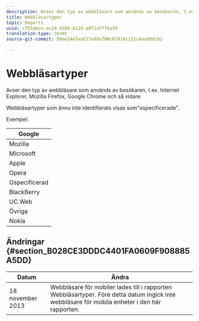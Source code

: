 ```yaml
---
description: Avser den typ av webbläsare som används av besökaren, t.ex. Internet Explorer, Mozilla Firefox, Google Chrome och så vidare.
title: Webbläsartyper
topic: Reports
uuid: c755abce-ac24-42b6-b118-a971af7f6a59
translation-type: tm+mt
source-git-commit: 99ee24efaa517e8da700c67818c111c4aa90dc02

---
```



# Webbläsartyper

Avser den typ av webbläsare som används av besökaren, t.ex. Internet Explorer, Mozilla Firefox, Google Chrome och så vidare.

Webbläsartyper som ännu inte identifierats visas som&quot;ospecificerade&quot;.

Exempel:

| Google |
|---|
| Mozilla |
| Microsoft |
| Apple |
| Opera |
| Ospecificerad |
| BlackBerry |
| UC Web |
| Övriga |
| Nokia |

## Ändringar {#section_B028CE3DDDC4401FA0609F908885A5DD}

| Datum | Ändra |
|---|---|
| 18 november 2013 | Webbläsare för mobiler lades till i rapporten Webbläsartyper. Före detta datum ingick inte webbläsare för mobila enheter i den här rapporten. |

